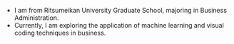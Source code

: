 - I am from Ritsumeikan University Graduate School, majoring in Business Administration.
- Currently, I am exploring the application of machine learning and visual coding techniques in business.

<!---
FIBRILLATION/FIBRILLATION is a ✨ special ✨ repository because its `README.md` (this file) appears on your GitHub profile.
You can click the Preview link to take a look at your changes.
--->
